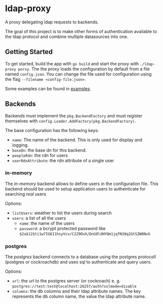 ldap-proxy
==========

A proxy delegating ldap requests to backends.

The goal of this project is to make other forms of authentication available to
the ldap protocol and combine multiple datasources into one.

Getting Started
---------------

To get started, build the app with `go build` and start the proxy with `./ldap-proxy porxy`. The the proxy loads the configuration by default from a file named `config.json`. You can change the file used for configuration using the flag `--filename <config-file.json>`.

Some examples can be found in [examples](examples/).

Backends
--------

Backends must implement the `pkg.BackendFactory` and must register themselves
with `config.Loader.AddFactory(pkg.BackendFactory)`.

The base configuration has the following keys:
* `name`: The name of the backend. This is only used for display and logging.
* `baseDn`: the base dn for this backend.
* `peopleRdn`: the rdn for users
* `userRdnAttribute`: the rdn attribute of a single user

### in-memory

The *in-memory* backend allows to define users in the configuration file. This
backend should be used to setup application users to authenticate for searching
*real* users

Options:
* `listUsers`: weather to list the users during search
* `users`: a list of all the users
    * `name`: the name of the users
    * `password`: a bcrypt protected password like `$2a$12$ti1w7IG6I1hsyVcv/C2Z9OvX/DnG8ldHYQm1jqfN38q2GtSZW0NvG`

### postgres

The *postgres* backend connects to a database using the postgres protocoll
(postgres or cockroachdb) and uses sql to authenticate and query users.

Options:
* `url`: the url to the postgres server (or cockroach) e. g. `postgres://test:test@localhost:26257/auth?sslmode=disable`
* `columns`: the db columns and their ldap attribute names. The key represents the db column name, the value the ldap attribute name.
